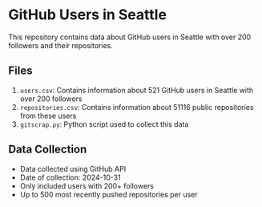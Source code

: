 # GitHub Users in Seattle

This repository contains data about GitHub users in Seattle with over 200 followers and their repositories.

## Files

1. `users.csv`: Contains information about 521 GitHub users in Seattle with over 200 followers
2. `repositories.csv`: Contains information about 51116 public repositories from these users
3. `gitscrap.py`: Python script used to collect this data

## Data Collection

- Data collected using GitHub API
- Date of collection: 2024-10-31
- Only included users with 200+ followers
- Up to 500 most recently pushed repositories per user
